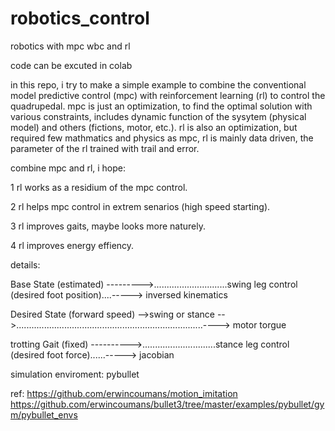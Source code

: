 # robotics_control
robotics with mpc wbc and rl

code can be excuted in colab


in this repo, i try to make a simple example to combine the conventional model predictive control (mpc) with reinforcement learning (rl) to control the quadrupedal.
mpc is just an optimization, to find the optimal solution with various constraints, includes dynamic function of the sysytem (physical model) and others (fictions, motor, etc.).
rl is also an optimization, but required few mathmatics and physics as mpc, rl is mainly data driven, the parameter of the rl trained with trail and error.

combine mpc and rl, i hope:

1 rl works as a residium of the mpc control.

2 rl helps mpc control in extrem senarios (high speed starting).

3 rl improves gaits, maybe looks more naturely.

4 rl improves energy effiency.

details:

Base State (estimated) --------->.............................swing leg control (desired foot position)....-----> inversed kinematics 

Desired State (forward speed) -->swing or stance -->..........................................................................----> motor torgue  

trotting Gait (fixed) ---------->.............................stance leg control (desired foot force)......-----> jacobian





simulation enviroment: pybullet 

ref: https://github.com/erwincoumans/motion_imitation  https://github.com/erwincoumans/bullet3/tree/master/examples/pybullet/gym/pybullet_envs
